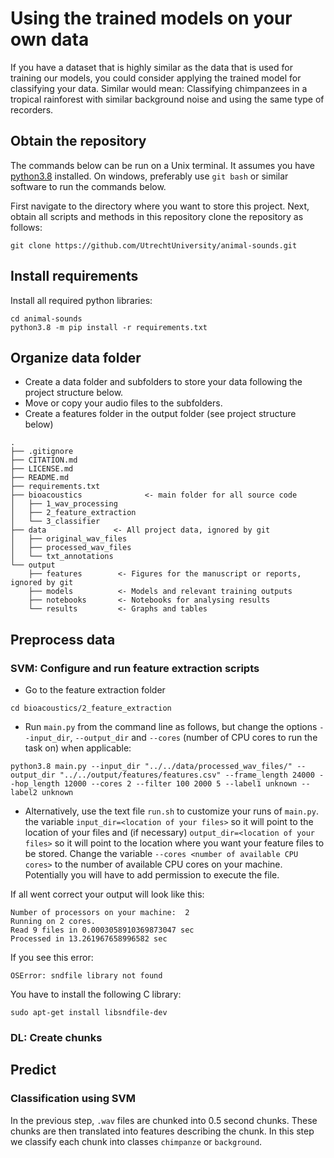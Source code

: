 # Using the trained models on your own data
If you have a dataset that is highly similar as the data that is used for training our models, you could consider applying the trained model for classifying your data. Similar would mean: Classifying chimpanzees in a tropical rainforest with similar background noise and using the same type of recorders.


## Obtain the repository
The commands below can be run on a Unix terminal. It assumes you have [python3.8](https://www.python.org/) installed.
On windows, preferably use `git bash` or similar software to run the commands below.

First navigate to the directory where you want to store this project.
Next, obtain all scripts and methods in this repository clone the repository as follows:

```
git clone https://github.com/UtrechtUniversity/animal-sounds.git
```
## Install requirements

Install all required python libraries:
```
cd animal-sounds
python3.8 -m pip install -r requirements.txt
```
## Organize data folder
- Create a data folder and subfolders to store your data following the project structure below.
- Move or copy your audio files to the subfolders.
- Create a features folder in the output folder (see project structure below)
```
.
├── .gitignore
├── CITATION.md
├── LICENSE.md
├── README.md
├── requirements.txt
├── bioacoustics              <- main folder for all source code
│   ├── 1_wav_processing 
│   ├── 2_feature_extraction
│   └── 3_classifier        
├── data               <- All project data, ignored by git
│   ├── original_wav_files
│   ├── processed_wav_files            
│   └── txt_annotations           
└── output
    ├── features        <- Figures for the manuscript or reports, ignored by git
    ├── models          <- Models and relevant training outputs
    ├── notebooks       <- Notebooks for analysing results
    └── results         <- Graphs and tables

```

## Preprocess data
### SVM: Configure and run feature extraction scripts
- Go to the feature extraction folder
```
cd bioacoustics/2_feature_extraction
```
- Run `main.py` from the command line as follows, but change the options `--input_dir`, `--output_dir` and `--cores` (number of CPU cores to run the task on) when applicable:
```
python3.8 main.py --input_dir "../../data/processed_wav_files/" --output_dir "../../output/features/features.csv" --frame_length 24000 --hop_length 12000 --cores 2 --filter 100 2000 5 --label1 unknown --label2 unknown
```

- Alternatively, use the text file `run.sh` to customize your runs of `main.py`.  the variable `input_dir=<location of your files>` so it will point to the location of your files and (if necessary) `output_dir=<location of your files>` so it will point to the location where you want your feature files to be stored. Change the variable `--cores <number of available CPU cores>` to the number of available CPU cores on your machine. Potentially you will have to 
add permission to execute the file.

If all went correct your output will look like this:
```
Number of processors on your machine:  2
Running on 2 cores.
Read 9 files in 0.0003058910369873047 sec
Processed in 13.261967658996582 sec
```
If you see this error:
```
OSError: sndfile library not found
```
You have to install the following C library:
```
sudo apt-get install libsndfile-dev
```
### DL: Create chunks

## Predict
### Classification using SVM 
In the previous step, `.wav` files are chunked into 0.5 second chunks. These chunks are then translated into features describing the chunk.
In this step we classify each chunk into classes `chimpanze` or `background`. 



